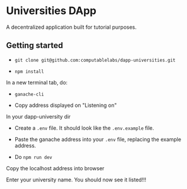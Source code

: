 # Universities DApp

A decentralized application built for tutorial purposes.

## Getting started

- `git clone git@github.com:computablelabs/dapp-universities.git`

- `npm install`

In a new terminal tab, do:

- `ganache-cli`

- Copy address displayed on "Listening on"

In your dapp-university dir

- Create a `.env` file. It should look like the `.env.example` file.

- Paste the ganache address into your `.env` file, replacing the example address.

- Do `npm run dev`

Copy the localhost address into browser

Enter your university name. You should now see it listed!!!
